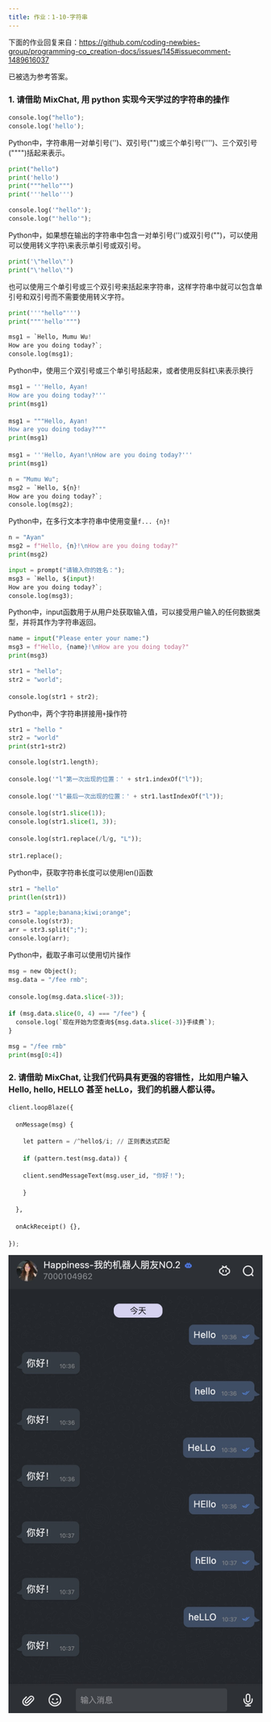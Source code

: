```yaml
---
title: 作业：1-10-字符串
---
```


下面的作业回复来自：https://github.com/coding-newbies-group/programming-co_creation-docs/issues/145#issuecomment-1489616037

已被选为参考答案。

### 1. 请借助 MixChat, 用 python 实现今天学过的字符串的操作

```python
console.log("hello");
console.log('hello');
```

Python中，字符串用一对单引号('')、双引号("")或三个单引号('''')、三个双引号("""")括起来表示。

```python
print("hello")
print('hello')
print("""hello""")
print('''hello''')
```
```python
console.log('"hello"');
console.log("'hello'");
```

Python中，如果想在输出的字符串中包含一对单引号('')或双引号("")，可以使用可以使用转义字符\来表示单引号或双引号。
```python
print('\"hello\"')
print("\'hello\'")
```
也可以使用三个单引号或三个双引号来括起来字符串，这样字符串中就可以包含单引号和双引号而不需要使用转义字符。
```python
print('''"hello"''')
print("""'hello'""")
```
```python
msg1 = `Hello, Mumu Wu!
How are you doing today?`;
console.log(msg1);
```
Python中，使用三个双引号或三个单引号括起来，或者使用反斜杠\来表示换行
```python
msg1 = '''Hello, Ayan!
How are you doing today?'''
print(msg1)

msg1 = """Hello, Ayan!
How are you doing today?"""
print(msg1)

msg1 = '''Hello, Ayan!\nHow are you doing today?'''
print(msg1)
```
```python
n = "Mumu Wu";
msg2 = `Hello, ${n}!
How are you doing today?`;
console.log(msg2);
```

Python中，在多行文本字符串中使用变量`f... {n}!`

```python
n = "Ayan"
msg2 = f"Hello, {n}!\nHow are you doing today?"
print(msg2)
```

```python
input = prompt("请输入你的姓名：");
msg3 = `Hello, ${input}!
How are you doing today?`;
console.log(msg3);
```

Python中，input函数用于从用户处获取输入值，可以接受用户输入的任何数据类型，并将其作为字符串返回。

```python
name = input("Please enter your name:")
msg3 = f"Hello, {name}!\nHow are you doing today?"
print(msg3)
```

```python
str1 = "hello";
str2 = "world";

console.log(str1 + str2);
```

Python中，两个字符串拼接用`+`操作符

```python
str1 = "hello "
str2 = "world"
print(str1+str2)
```

```python
console.log(str1.length);

console.log('"l"第一次出现的位置：' + str1.indexOf("l"));

console.log('"l"最后一次出现的位置：' + str1.lastIndexOf("l"));

console.log(str1.slice(1));
console.log(str1.slice(1, 3));

console.log(str1.replace(/l/g, "L"));

str1.replace();

```

Python中，获取字符串长度可以使用len()函数

```python
str1 = "hello"
print(len(str1))
```

```python
str3 = "apple;banana;kiwi;orange";
console.log(str3);
arr = str3.split(";");
console.log(arr);

```

Python中，截取子串可以使用切片操作

```python
msg = new Object();
msg.data = "/fee rmb";

console.log(msg.data.slice(-3));

if (msg.data.slice(0, 4) === "/fee") {
  console.log(`现在开始为您查询${msg.data.slice(-3)}手续费`);
}
```

```python
msg = "/fee rmb"
print(msg[0:4])
```
### 2. 请借助 MixChat, 让我们代码具有更强的容错性，比如用户输入Hello, hello, HELLO 甚至 heLLo，我们的机器人都认得。

```python
client.loopBlaze({

  onMessage(msg) {

    let pattern = /^hello$/i; // 正则表达式匹配

    if (pattern.test(msg.data)) {

    client.sendMessageText(msg.user_id, "你好！");

    }

  },

  onAckReceipt() {},

});

```

![Xnip2023-03-30_10-37-43111](https://raw.githubusercontent.com/Fangewa/images/master/Xnip2023-03-30_10-37-43111.jpg)

